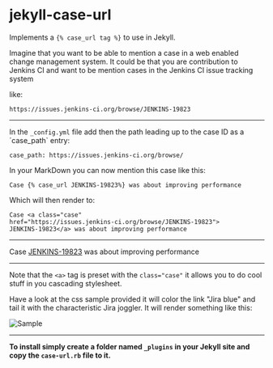 jekyll-case-url
===============

Implements a `{% case_url tag %}` to use in Jekyll.

Imagine that you want to be able to mention a case in a web enabled change management system. It could be that you are contribution to Jenkins CI and want to be mention cases in the Jenkins CI issue tracking system

like:

`https://issues.jenkins-ci.org/browse/JENKINS-19823`

---

In the `_config.yml` file add then the path leading up to the case ID as a ´case_path` entry:

    case_path: https://issues.jenkins-ci.org/browse/
    
In your MarkDown you can now mention this case like this:

    Case {% case_url JENKINS-19823%} was about improving performance

Which will then render to:

    Case <a class="case" 
    href="https://issues.jenkins-ci.org/browse/JENKINS-19823">
    JENKINS-19823</a> was about improving performance

---

Case <a class="case" href="https://issues.jenkins-ci.org/browse/JENKINS-19823">JENKINS-19823</a> was about improving performance

---

Note that the `<a>` tag is preset with the `class="case"` it allows you to do cool stuff in you cascading stylesheet.

Have a look at the css sample provided it will color the link "Jira blue" and tail it with the characteristic Jira joggler. It will render something like this:

![Sample](https://raw.github.com/lakruzz/jekyll-case-url/master/images/case_url.sample.screenshot.png)

---

__To install simply create a folder named `_plugins` in your Jekyll site and copy the `case-url.rb` file to it.__